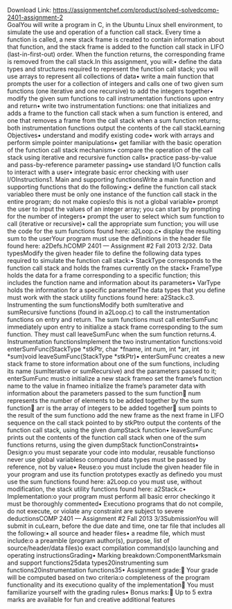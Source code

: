 Download Link: https://assignmentchef.com/product/solved-solvedcomp-2401-assignment-2
<br>
GoalYou will write a program in C, in the Ubuntu Linux shell environment, to simulate the use and operation of a function call stack. Every time a function is called, a new stack frame is created to contain information about that function, and the stack frame is added to the function call stack in LIFO (last-in-first-out) order. When the function returns, the corresponding frame is removed from the call stack.In this assignment, you will:• define the data types and structures required to represent the function call stack; you will use arrays to represent all collections of data• write a main function that prompts the user for a collection of integers and calls one of two given sum functions (one iterative and one recursive) to add the integers together• modify the given sum functions to call instrumentation functions upon entry and return• write two instrumentation functions: one that initializes and adds a frame to the function call stack when a sum function is entered, and one that removes a frame from the call stack when a sum function returns; both instrumentation functions output the contents of the call stackLearning Objectives• understand and modify existing code• work with arrays and perform simple pointer manipulations• get familiar with the basic operation of the function call stack mechanism• compare the operation of the call stack using iterative and recursive function calls• practice pass-by-value and pass-by-reference parameter passing• use standard I/O function calls to interact with a user• integrate basic error checking with user I/OInstructions1. Main and supporting functionsWrite a main function and supporting functions that do the following:• define the function call stack variableo there must be only one instance of the function call stack in the entire program; do not make copies!o this is not a global variable• prompt the user to input the values of an integer array; you can start by prompting for the number of integers• prompt the user to select which sum function to call (iterative or recursive)• call the appropriate sum function; you will use the code for the sum functions found here: a2Loop.c• display the resulting sum to the userYour program must use the definitions in the header file found here: a2Defs.hCOMP 2401 — Assignment #2 Fall 2013 2/32. Data typesModify the given header file to define the following data types required to simulate the function call stack:• StackType corresponds to the function call stack and holds the frames currently on the stack• FrameType holds the data for a frame corresponding to a specific function; this includes the function name and information about its parameters• VarType holds the information for a specific parameterThe data types that you define must work with the stack utility functions found here: a2Stack.c3. Instrumenting the sum functionsModify both sumIterative and sumRecursive functions (found in a2Loop.c) to call the instrumentation functions on entry and return. The sum functions must call enterSumFunc immediately upon entry to initialize a stack frame corresponding to the sum function. They must call leaveSumFunc when the sum function returns.4. Instrumentation functionsImplement the two instrumentation functions:void enterSumFunc(StackType *stkPtr, char *fname, int num, int *arr, int *sum)void leaveSumFunc(StackType *stkPtr)• enterSumFunc creates a new stack frame to store information about one of the sum functions, including its name (sumIterative or sumRecursive) and the parameters passed to it; enterSumFunc must:o initialize a new stack frameo set the frame’s function name to the value in fnameo initialize the frame’s parameter data with information about the parameters passed to the sum function num represents the number of elements to be added together by the sum function arr is the array of integers to be added together sum points to the result of the sum functiono add the new frame as the next frame in LIFO sequence on the call stack pointed to by stkPtro output the contents of the function call stack, using the given dumpStack function• leaveSumFunc prints out the contents of the function call stack when one of the sum functions returns, using the given dumpStack functionConstraints• Design:o you must separate your code into modular, reusable functionso never use global variableso compound data types must be passed by reference, not by value• Reuse:o you must include the given header file in your program and use its function prototypes exactly as definedo you must use the sum functions found here: a2Loop.co you must use, without modification, the stack utility functions found here: a2Stack.c• Implementation:o your program must perform all basic error checkingo it must be thoroughly commented• Executiono programs that do not compile, do not execute, or violate any constraint are subject to severe deductionsCOMP 2401 — Assignment #2 Fall 2013 3/3SubmissionYou will submit in cuLearn, before the due date and time, one tar file that includes all the following:• all source and header files• a readme file, which must include:o a preamble (program author(s), purpose, list of source/header/data files)o exact compilation command(s)o launching and operating instructionsGrading• Marking breakdown:ComponentMarksmain and support functions25data types20instrumenting sum functions20instrumentation functions35• Assignment grade: Your grade will be computed based on two criteria:o completeness of the program functionality and its executiono quality of the implementation You must familiarize yourself with the grading rules• Bonus marks: Up to 5 extra marks are available for fun and creative additional features
